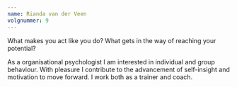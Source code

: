 ```yaml
---
name: Rianda van der Veen
volgnummer: 9
---
```


What makes you act like you do? What gets in the way of reaching your potential?

As a organisational psychologist I am interested in individual and group behaviour. With pleasure I contribute to the advancement of self-insight and motivation to move forward. I work both as a trainer and coach.
